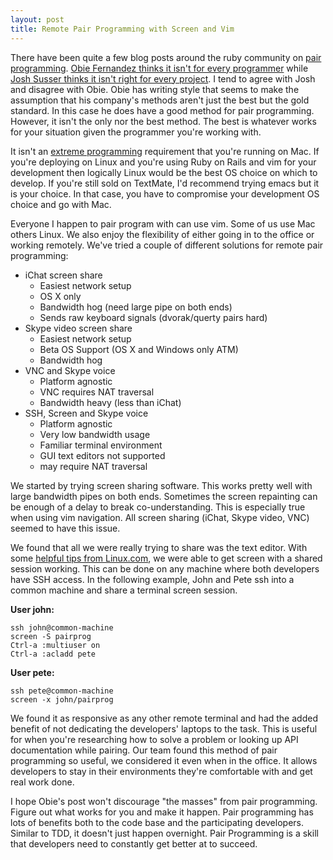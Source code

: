 ```yaml
---
layout: post
title: Remote Pair Programming with Screen and Vim
---
```


There have been quite a few blog posts around the ruby community on [pair programming](http://www.extremeprogramming.org/rules/pair.html). [Obie Fernandez thinks it isn't for every programmer](http://blog.obiefernandez.com/content/2009/09/10-reasons-pair-programming-is-not-for-the-masses.html)  while [Josh Susser thinks it isn't right for every project](http://blog.hasmanythrough.com/2009/9/23/pair-programming-isnt-right-for-all-projects). I tend to agree with Josh and disagree with Obie. Obie has writing style that seems to make the assumption that his company's methods aren't just the best but the gold standard. In this case he does have a good method for pair programming. However, it isn't the only nor the best method. The best is whatever works for your situation given the programmer you're working with. 

It isn't an [extreme programming](http://www.extremeprogramming.org) requirement that you're running on Mac. If you're deploying on Linux and you're using Ruby on Rails and vim for your development then logically Linux would be the best OS choice on which to develop. If you're still sold on TextMate, I'd recommend trying emacs but it is your choice. In that case, you have to compromise your development OS choice and go with Mac.

Everyone I happen to pair program with can use vim. Some of us use Mac others Linux. We also enjoy the flexibility of either going in to the office or working remotely. We've tried a couple of different solutions for remote pair programming:

* iChat screen share
	* Easiest network setup
	* OS X only
	* Bandwidth hog (need large pipe on both ends)
	* Sends raw keyboard signals (dvorak/querty pairs hard)
* Skype video screen share
	* Easiest network setup
	* Beta OS Support (OS X and Windows only ATM)
	* Bandwidth hog
* VNC and Skype voice
	* Platform agnostic
	* VNC requires NAT traversal
	* Bandwidth heavy (less than iChat)
* SSH, Screen and Skype voice
	* Platform agnostic
	* Very low bandwidth usage
	* Familiar terminal environment
	* GUI text editors not supported
	* may require NAT traversal

We started by trying screen sharing software. This works pretty well with large bandwidth pipes on both ends. Sometimes the screen repainting can be enough of a delay to break co-understanding. This is especially true when using vim navigation. All screen sharing (iChat, Skype video, VNC) seemed to have this issue.

We found that all we were really trying to share was the text editor. With some [helpful tips from Linux.com](http://www.linux.com/archive/feature/56443), we were able to get screen with a shared session working. This can be done on any machine where both developers have SSH access. In the following example, John and Pete ssh into a common machine and share a terminal screen session.

**User john:**

	ssh john@common-machine
	screen -S pairprog
	Ctrl-a :multiuser on
	Ctrl-a :acladd pete

**User pete:**

	ssh pete@common-machine
	screen -x john/pairprog

We found it as responsive as any other remote terminal and had the added benefit of not dedicating the developers' laptops to the task. This is useful for when you're researching how to solve a problem or looking up API documentation while pairing. Our team found this method of pair programming so useful, we considered it even when in the office. It allows developers to stay in their environments they're comfortable with and get real work done.

I hope Obie's post won't discourage "the masses" from pair programming. Figure out what works for you and make it happen. Pair programming has lots of benefits both to the code base and the participating developers. Similar to TDD, it doesn't just happen overnight. Pair Programming is a skill that developers need to constantly get better at to succeed.
